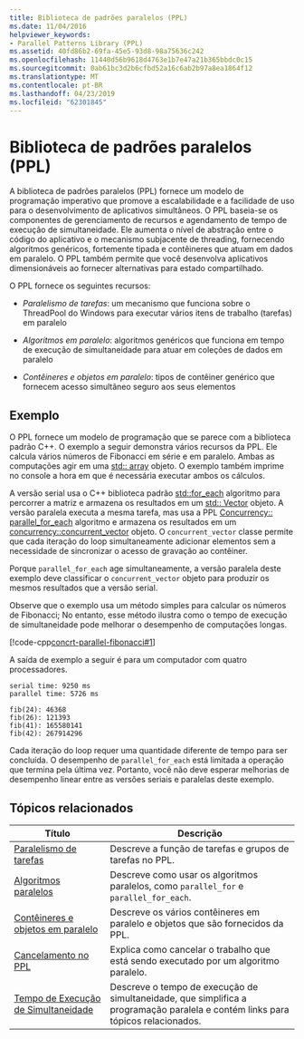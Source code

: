 ```yaml
---
title: Biblioteca de padrões paralelos (PPL)
ms.date: 11/04/2016
helpviewer_keywords:
- Parallel Patterns Library (PPL)
ms.assetid: 40fd86b2-69fa-45e5-93d8-98a75636c242
ms.openlocfilehash: 11440d56b9618d4763e1b7e47a21b365bbdc0c15
ms.sourcegitcommit: 0ab61bc3d2b6cfbd52a16c6ab2b97a8ea1864f12
ms.translationtype: MT
ms.contentlocale: pt-BR
ms.lasthandoff: 04/23/2019
ms.locfileid: "62301845"
---
```

# <a name="parallel-patterns-library-ppl"></a>Biblioteca de padrões paralelos (PPL)

A biblioteca de padrões paralelos (PPL) fornece um modelo de programação imperativo que promove a escalabilidade e a facilidade de uso para o desenvolvimento de aplicativos simultâneos. O PPL baseia-se os componentes de gerenciamento de recursos e agendamento de tempo de execução de simultaneidade. Ele aumenta o nível de abstração entre o código do aplicativo e o mecanismo subjacente de threading, fornecendo algoritmos genéricos, fortemente tipada e contêineres que atuam em dados em paralelo. O PPL também permite que você desenvolva aplicativos dimensionáveis ao fornecer alternativas para estado compartilhado.

O PPL fornece os seguintes recursos:

- *Paralelismo de tarefas*: um mecanismo que funciona sobre o ThreadPool do Windows para executar vários itens de trabalho (tarefas) em paralelo

- *Algoritmos em paralelo*: algoritmos genéricos que funciona em tempo de execução de simultaneidade para atuar em coleções de dados em paralelo

- *Contêineres e objetos em paralelo*: tipos de contêiner genérico que fornecem acesso simultâneo seguro aos seus elementos

## <a name="example"></a>Exemplo

O PPL fornece um modelo de programação que se parece com a biblioteca padrão C++. O exemplo a seguir demonstra vários recursos da PPL. Ele calcula vários números de Fibonacci em série e em paralelo. Ambas as computações agir em uma [std:: array](../../standard-library/array-class-stl.md) objeto. O exemplo também imprime no console a hora em que é necessária executar ambos os cálculos.

A versão serial usa o C++ biblioteca padrão [std::for_each](../../standard-library/algorithm-functions.md#for_each) algoritmo para percorrer a matriz e armazena os resultados em um [std:: Vector](../../standard-library/vector-class.md) objeto. A versão paralela executa a mesma tarefa, mas usa a PPL [Concurrency:: parallel_for_each](reference/concurrency-namespace-functions.md#parallel_for_each) algoritmo e armazena os resultados em um [concurrency::concurrent_vector](../../parallel/concrt/reference/concurrent-vector-class.md) objeto. O `concurrent_vector` classe permite que cada iteração do loop simultaneamente adicionar elementos sem a necessidade de sincronizar o acesso de gravação ao contêiner.

Porque `parallel_for_each` age simultaneamente, a versão paralela deste exemplo deve classificar o `concurrent_vector` objeto para produzir os mesmos resultados que a versão serial.

Observe que o exemplo usa um método simples para calcular os números de Fibonacci; No entanto, esse método ilustra como o tempo de execução de simultaneidade pode melhorar o desempenho de computações longas.

[!code-cpp[concrt-parallel-fibonacci#1](../../parallel/concrt/codesnippet/cpp/parallel-patterns-library-ppl_1.cpp)]

A saída de exemplo a seguir é para um computador com quatro processadores.

```Output
serial time: 9250 ms
parallel time: 5726 ms

fib(24): 46368
fib(26): 121393
fib(41): 165580141
fib(42): 267914296
```

Cada iteração do loop requer uma quantidade diferente de tempo para ser concluída. O desempenho de `parallel_for_each` está limitada a operação que termina pela última vez. Portanto, você não deve esperar melhorias de desempenho linear entre as versões seriais e paralelas deste exemplo.

## <a name="related-topics"></a>Tópicos relacionados

|Título|Descrição|
|-----------|-----------------|
|[Paralelismo de tarefas](../../parallel/concrt/task-parallelism-concurrency-runtime.md)|Descreve a função de tarefas e grupos de tarefas no PPL.|
|[Algoritmos paralelos](../../parallel/concrt/parallel-algorithms.md)|Descreve como usar os algoritmos paralelos, como `parallel_for` e `parallel_for_each`.|
|[Contêineres e objetos em paralelo](../../parallel/concrt/parallel-containers-and-objects.md)|Descreve os vários contêineres em paralelo e objetos que são fornecidos da PPL.|
|[Cancelamento no PPL](cancellation-in-the-ppl.md)|Explica como cancelar o trabalho que está sendo executado por um algoritmo paralelo.|
|[Tempo de Execução de Simultaneidade](../../parallel/concrt/concurrency-runtime.md)|Descreve o tempo de execução de simultaneidade, que simplifica a programação paralela e contém links para tópicos relacionados.|
